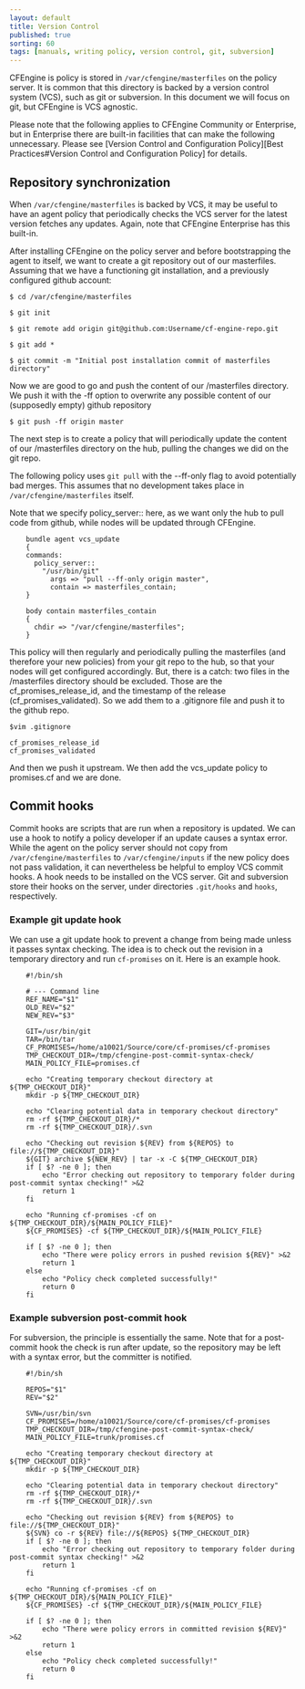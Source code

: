 ```yaml
---
layout: default
title: Version Control
published: true
sorting: 60
tags: [manuals, writing policy, version control, git, subversion]
---
```


CFEngine is policy is stored in `/var/cfengine/masterfiles` on the policy
server. It is common that this directory is backed by a version control system
(VCS), such as git or subversion. In this document we will focus on git, but
CFEngine is VCS agnostic.

Please note that the following applies to CFEngine Community or
Enterprise, but in Enterprise there are built-in facilities that can
make the following unnecessary. Please see
[Version Control and Configuration Policy][Best Practices#Version Control and Configuration Policy]
for details.

## Repository synchronization

When `/var/cfengine/masterfiles` is backed by VCS, it may be useful to have an
agent policy that periodically checks the VCS server for the latest version
fetches any updates.  Again, note that CFEngine Enterprise has this built-in.

After installing CFEngine on the policy server and before bootstrapping the agent
to itself, we want to create a git repository out of our masterfiles.
Assuming that we have a functioning git installation, and a previously configured
github account:

    $ cd /var/cfengine/masterfiles

    $ git init

    $ git remote add origin git@github.com:Username/cf-engine-repo.git

    $ git add *

    $ git commit -m "Initial post installation commit of masterfiles directory"

Now we are good to go and push the content of our /masterfiles directory.
We push it with the -ff option to overwrite any possible content of our (supposedly
empty) github repository

    $ git push -ff origin master

The next step is to create a policy that will periodically update the content of
our /masterfiles directory on the hub, pulling the changes we did on the git repo.

The following policy uses `git pull` with the --ff-only flag to avoid
potentially bad merges. This assumes that no development takes place in
`/var/cfengine/masterfiles` itself.

Note that we specify policy_server:: here, as we want only the hub to pull code
from github, while nodes will be updated through CFEngine.


```cf3
    bundle agent vcs_update
    {
    commands:
      policy_server::
        "/usr/bin/git"
          args => "pull --ff-only origin master",
          contain => masterfiles_contain;
    }

    body contain masterfiles_contain
    {
      chdir => "/var/cfengine/masterfiles";
    }
```
This policy will then regularly and periodically pulling the masterfiles
(and therefore your new policies) from your git repo to the hub, so that your
nodes will get configured accordingly. But, there is a catch: two files in the
/masterfiles directory should be excluded. Those are the cf_promises_release_id,
and the timestamp of the release (cf_promises_validated). So we add them to a
.gitignore file and push it to the github repo.

    $vim .gitignore

    cf_promises_release_id
    cf_promises_validated

And then we push it upstream. We then add the vcs_update policy to promises.cf
and we are done.

## Commit hooks


Commit hooks are scripts that are run when a repository is updated. We can use
a hook to notify a policy developer if an update causes a syntax error. While
the agent on the policy server should not copy from
`/var/cfengine/masterfiles` to `/var/cfengine/inputs` if the new policy does
not pass validation, it can nevertheless be helpful to employ VCS commit
hooks. A hook needs to be installed on the VCS server. Git and subversion
store their hooks on the server, under directories `.git/hooks` and `hooks`,
respectively.

### Example git update hook

We can use a git update hook to prevent a change from being made unless it
passes syntax checking. The idea is to check out the revision in a temporary
directory and run `cf-promises` on it. Here is an example hook.

```
    #!/bin/sh

    # --- Command line
    REF_NAME="$1"
    OLD_REV="$2"
    NEW_REV="$3"

    GIT=/usr/bin/git
    TAR=/bin/tar
    CF_PROMISES=/home/a10021/Source/core/cf-promises/cf-promises
    TMP_CHECKOUT_DIR=/tmp/cfengine-post-commit-syntax-check/
    MAIN_POLICY_FILE=promises.cf

    echo "Creating temporary checkout directory at ${TMP_CHECKOUT_DIR}"
    mkdir -p ${TMP_CHECKOUT_DIR}

    echo "Clearing potential data in temporary checkout directory"
    rm -rf ${TMP_CHECKOUT_DIR}/*
    rm -rf ${TMP_CHECKOUT_DIR}/.svn

    echo "Checking out revision ${REV} from ${REPOS} to file://${TMP_CHECKOUT_DIR}"
    ${GIT} archive ${NEW_REV} | tar -x -C ${TMP_CHECKOUT_DIR}
    if [ $? -ne 0 ]; then
        echo "Error checking out repository to temporary folder during post-commit syntax checking!" >&2
        return 1
    fi

    echo "Running cf-promises -cf on ${TMP_CHECKOUT_DIR}/${MAIN_POLICY_FILE}"
    ${CF_PROMISES} -cf ${TMP_CHECKOUT_DIR}/${MAIN_POLICY_FILE}

    if [ $? -ne 0 ]; then
        echo "There were policy errors in pushed revision ${REV}" >&2
        return 1
    else
        echo "Policy check completed successfully!"
        return 0
    fi
```

### Example subversion post-commit hook

For subversion, the principle is essentially the same. Note that for a
post-commit hook the check is run after update, so the repository may be left
with a syntax error, but the committer is notified.

```
    #!/bin/sh

    REPOS="$1"
    REV="$2"

    SVN=/usr/bin/svn
    CF_PROMISES=/home/a10021/Source/core/cf-promises/cf-promises
    TMP_CHECKOUT_DIR=/tmp/cfengine-post-commit-syntax-check/
    MAIN_POLICY_FILE=trunk/promises.cf

    echo "Creating temporary checkout directory at ${TMP_CHECKOUT_DIR}"
    mkdir -p ${TMP_CHECKOUT_DIR}

    echo "Clearing potential data in temporary checkout directory"
    rm -rf ${TMP_CHECKOUT_DIR}/*
    rm -rf ${TMP_CHECKOUT_DIR}/.svn

    echo "Checking out revision ${REV} from ${REPOS} to file://${TMP_CHECKOUT_DIR}"
    ${SVN} co -r ${REV} file://${REPOS} ${TMP_CHECKOUT_DIR}
    if [ $? -ne 0 ]; then
        echo "Error checking out repository to temporary folder during post-commit syntax checking!" >&2
        return 1
    fi

    echo "Running cf-promises -cf on ${TMP_CHECKOUT_DIR}/${MAIN_POLICY_FILE}"
    ${CF_PROMISES} -cf ${TMP_CHECKOUT_DIR}/${MAIN_POLICY_FILE}

    if [ $? -ne 0 ]; then
        echo "There were policy errors in committed revision ${REV}" >&2
        return 1
    else
        echo "Policy check completed successfully!"
        return 0
    fi
```
